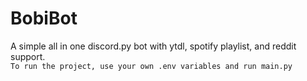 # BobiBot
A simple all in one discord.py bot with ytdl, spotify playlist, and reddit support. \
```To run the project, use your own .env variables and run main.py```
